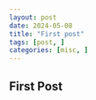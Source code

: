 ```yaml
---
layout: post
date: 2024-05-08
title: "First post"
tags: [post, ]
categories: [misc, ]
---
```




## First Post


